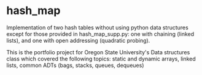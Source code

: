 # hash_map
Implementation of two hash tables without using python data structures except for those provided in hash_map_supp.py: one with chaining (linked lists), and one with open addressing (quadratic probing).

This is the portfolio project for Oregon State University's Data structures class which covered the following topics: static and dynamic arrays, linked lists, common ADTs (bags, stacks, queues, dequeues)

